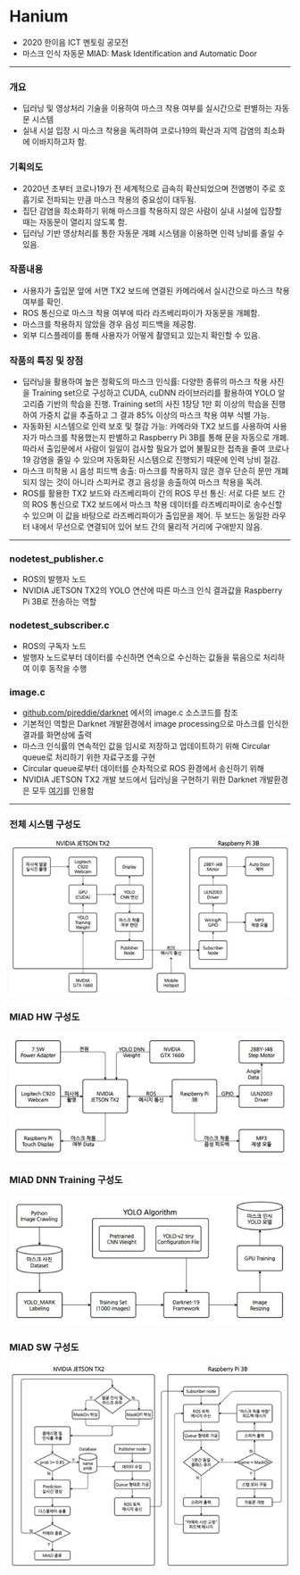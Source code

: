 # Hanium
* 2020 한이음 ICT 멘토링 공모전
* 마스크 인식 자동문 MIAD: Mask Identification and Automatic Door


---
### 개요
* 딥러닝 및 영상처리 기술을 이용하여 마스크 착용 여부를 실시간으로 판별하는 자동문 시스템
* 실내 시설 입장 시 마스크 착용을 독려하여 코로나19의 확산과 지역 감염의 최소화에 이바지하고자 함.

### 기획의도
* 2020년 초부터 코로나19가 전 세계적으로 급속히 확산되었으며 전염병이 주로 호흡기로 전파되는 만큼 마스크 착용의 중요성이 대두됨.
* 집단 감염을 최소화하기 위해 마스크를 착용하지 않은 사람이 실내 시설에 입장할 때는 자동문이 열리지 않도록 함.
* 딥러닝 기반 영상처리를 통한 자동문 개폐 시스템을 이용하면 인력 낭비를 줄일 수 있음.

### 작품내용
* 사용자가 출입문 앞에 서면 TX2 보드에 연결된 카메라에서 실시간으로 마스크 착용 여부를 확인.
* ROS 통신으로 마스크 착용 여부에 따라 라즈베리파이가 자동문을 개폐함.
* 마스크를 착용하지 않았을 경우 음성 피드백을 제공함.
* 외부 디스플레이를 통해 사용자가 어떻게 촬영되고 있는지 확인할 수 있음.

### 작품의 특징 및 장점
* 딥러닝을 활용하여 높은 정확도의 마스크 인식률: 다양한 종류의 마스크 착용 사진을 Training set으로 구성하고 CUDA, cuDNN 라이브러리를 활용하여 YOLO 알고리즘 기반의 학습을 진행. Training set의 사진 1장당 1만 회 이상의 학습을 진행하여 가중치 값을 추출하고 그 결과 85% 이상의 마스크 착용 여부 식별 가능.
* 자동화된 시스템으로 인력 보호 및 절감 가능: 카메라와 TX2 보드를 사용하여 사용자가 마스크를 착용했는지 판별하고 Raspberry Pi 3B를 통해 문을 자동으로 개폐. 따라서 출입문에서 사람이 일일이 검사할 필요가 없어 불필요한 접촉을 줄여 코로나19 감염을 줄일 수 있으며 자동화된 시스템으로 진행되기 때문에 인력 낭비 절감.
* 마스크 미착용 시 음성 피드백 송출: 마스크를 착용하지 않은 경우 단순히 문만 개폐되지 않는 것이 아니라 스피커로 경고 음성을 송출하여 마스크 착용을 독려.
* ROS를 활용한 TX2 보드와 라즈베리파이 간의 ROS 무선 통신: 서로 다른 보드 간의 ROS 통신으로 TX2 보드에서 마스크 착용 데이터를 라즈베리파이로 송수신할 수 있으며 이 값을 바탕으로 라즈베리파이가 출입문을 제어. 두 보드는 동일한 라우터 내에서 무선으로 연결되어 있어 보드 간의 물리적 거리에 구애받지 않음.


---
### nodetest_publisher.c
* ROS의 발행자 노드
* NVIDIA JETSON TX2의 YOLO 연산에 따른 마스크 인식 결과값을 Raspberry Pi 3B로 전송하는 역할

### nodetest_subscriber.c
* ROS의 구독자 노드
* 발행자 노드로부터 데이터를 수신하면 연속으로 수신하는 값들을 묶음으로 처리하여 이후 동작을 수행

### image.c
* [github.com/pjreddie/darknet](https://github.com/pjreddie/darknet) 에서의 image.c 소스코드를 참조
* 기본적인 역할은 Darknet 개발환경에서 image processing으로 마스크를 인식한 결과를 화면상에 출력
* 마스크 인식률의 연속적인 값을 임시로 저장하고 업데이트하기 위해 Circular queue로 처리하기 위한 자료구조를 구현
* Circular queue로부터 데이터를 순차적으로 ROS 환경에서 송신하기 위해
* NVIDIA JETSON TX2 개발 보드에서 딥러닝을 구현하기 위한 Darknet 개발환경은 모두 [여기](https://github.com/pjreddie/darknet)를 인용함


---
### 전체 시스템 구성도
![](https://github.com/zbumjin97/Hanium/blob/main/MIAD_system.jpg)
### MIAD HW 구성도
![](https://github.com/zbumjin97/Hanium/blob/main/MIAD_hw.jpg)
### MIAD DNN Training 구성도
![](https://github.com/zbumjin97/Hanium/blob/main/MIAD_dnn_training.jpg)
### MIAD SW 구성도
![](https://github.com/zbumjin97/Hanium/blob/main/MIAD_sw.jpg)
